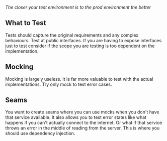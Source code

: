 *The closer your test environment is to the prod environment the better*
## What to Test
Tests should capture the original requirements and any complex behaviours. Test at public interfaces. If you are having to expose interfaces just to test consider if the scope you are testing is too dependent on the implementation.
## Mocking
Mocking is largely useless. It is far more valuable to test with the actual implementations. Try only mock to test error cases.
## Seams
You want to create seams where you can use mocks when you don't have that service available. It also allows you to test error states like what happens if you can't actually connect to the internet. Or what if that service throws an error in the middle of reading from the server. This is where you should use dependency injection.